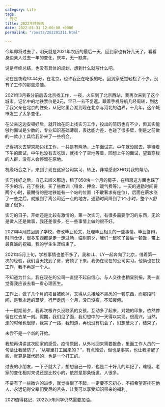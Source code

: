```yaml
---
category: Life
tags:
- 日记
title: 2022年终总结
date: 2022-01-31 12:00:00 +0000
permalink: "/posts/202201311.html"

---
```

今年即将过去了，明天就是2021年农历的最后一天，回到家也有好几天了，看看身边亲人过去一年的变化，庆幸，无一缺席。

说是年终总结，也没有具体的规划，想到什么就写什么吧。

现在是夜晚10:44分，在北京，也许我正在吃饭的吧。回到家感觉轻松了不少，没有了工作的那些烦恼。

2021年3月春分前后去北京找工作，一夜，火车到了北京西站，我再次来到了这个城市。记忆中的地铁票价是2元，早已一去不复返。跟着手机导航几经周转，到达了我父亲在北京的住处，从记忆里台湖到现在北京与河北的边界，十几年，这个城市发生了太多变化。

在父亲这边安顿好后，就开始在网上找实习工作，投出的简历也有不少，但其实能够约面试是少数的，专业知识基础薄弱，表达能力差，也碰了很多壁，倒是之前做的一款小工具给我带来了一些机会。

记得初次去望京那边找工作，一共是有两场，上午面试完，中午就没回去，等待着下午的面试，中午也没有去吃饭，就找个了空地等着，回想上午的面试，望着穿梭的人群，没有人会停留在原地。

机缘巧合之下，来到了现在这家公司实习、转正，非常感谢XHG对我的帮助。

实习找好之后，自己去顺义那边，租了850块一个月的房子，在租房这方面也踩了不少的坑，花了些钱，买了些教训（租金、押金、暖气费等）。一天的通勤时间要两个小时，最期待的是地铁能有一个站的位置（不敢奢求有座位），后面在薪水涨了一些之后，就搬到了离公司近一点的地方，通勤时间降到了1个小时，整个人舒服了很多。

实习的日子，开始还是比较有激情的，第一次实习，有很多需要学习的东西，无论是做人还是做事，我还差很多，在一些事情上做的很不好。

2021年4月底回到了学校，修改毕业论文，处理毕业相关的一些事情。毕业答辩，时间仓促，很多东西都是走一走过场，临别前夕，我们一起吃了最后一顿饭，带上最真诚的祝福，我的学生生涯结束了。

2021年5月上旬，学校事情也差不多了，我和LL、LY一起奔向了北京，借着第一次的经验，我们当天找到了房，安顿了下来，我仍在现在的公司实习，他俩也在找工作，我不再是一个人。

不知道为什么，我在现在的公司一直提不起自信心，与人交往也稍显别扭，我一直觉得我应该去看一看心理医生。

工作上，做了几个月的项目被砍掉，又得从头接触不熟悉的一套东西，而那段时间，是我永远的噩梦，行尸走肉一个月，没日没夜，不知疲倦。

十一假期前夕，我再次根许久没联系的女孩，互动多了起来，对她的印象，依然停留在过去某一刻。假期，我们见了面，我幻想中的一天得以实现，很高兴，当然，走的时候也很惨，我哭了一路，我知道，再也没有机会了，幻想破灭了，结束了。

未尝不是一个新的开始。

我想再讲讲这次回家的感受。疫情原因，从外地回来需要报备，里面工作人员的一句话让我破防了，“从哪里打工回来的？”，有点难受，但也是事实，也让我清醒了些，就算是敲代码的，也是一个打工的。

过去的小朋友，一下子就大了，想想自己一惊，也是二十好几的年纪了，难怪。老家的变化相对来说还是比较小的，依然是那条街道，人很多。

不要有了一些微许的进步，就觉得很了不起，一定要不忘初心，不把希望寄托在他人，永远记得父辈们受尽的苦头，让我可以享受知识带来的福利。

2021值得铭记，2022小朱同学仍然需要加油。